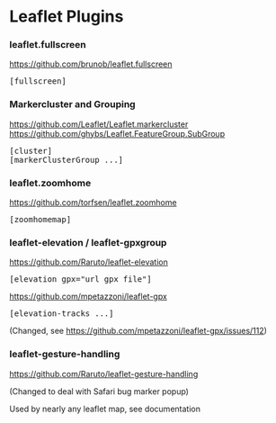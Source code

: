 # Leaflet Plugins

<h3>leaflet.fullscreen</h3>

https://github.com/brunob/leaflet.fullscreen

<pre>[fullscreen]</pre>

<h3>Markercluster and Grouping</h3>

https://github.com/Leaflet/Leaflet.markercluster   
https://github.com/ghybs/Leaflet.FeatureGroup.SubGroup

<pre>[cluster]
[markerClusterGroup ...]</pre>

<h3>leaflet.zoomhome</h3>

https://github.com/torfsen/leaflet.zoomhome

<pre>[zoomhomemap]</pre>

<h3>leaflet-elevation / leaflet-gpxgroup</h3>

https://github.com/Raruto/leaflet-elevation

<pre>[elevation gpx="url_gpx_file"]</pre>

https://github.com/mpetazzoni/leaflet-gpx

<pre>[elevation-tracks ...]</pre>

(Changed, see https://github.com/mpetazzoni/leaflet-gpx/issues/112)

<h3>leaflet-gesture-handling</h3>

https://github.com/Raruto/leaflet-gesture-handling

(Changed to deal with Safari bug marker popup)

Used by nearly any leaflet map, see documentation
